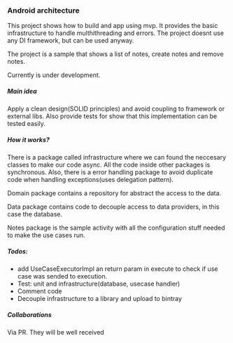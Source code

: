 ### Android architecture
This project shows how to build and app using mvp. It provides
the basic infrastructure to handle multhithreading and errors.
The project doesnt use any DI framework, but can be used anyway.

The project is a sample that shows a list of notes, create notes
and remove notes.

Currently is under development.

##### Main idea
Apply a clean design(SOLID principles) and avoid coupling to
framework or external libs. Also provide tests for show that this
implementation can be tested easily.

##### How it works?
There is a package called infrastructure where we can found the neccesary classes to
make our code async. All the code inside other packages is synchronous. Also, there is a error handling
package to avoid duplicate code when handling exceptions(uses delegation pattern).

Domain package contains a repository for abstract the access to the data.

Data package contains code to decouple access to data providers, in this case the database.

Notes package is the sample activity with all the configuration stuff needed to make the use cases run.

##### Todos:
*  add UseCaseExecutorImpl an return param in execute to check if use case was sended to execution.
*  Test: unit and infrastructure(database, usecase handler)
*  Comment code
*  Decouple infrastructure to a library and upload to bintray

##### Collaborations
Via PR. They will be well received
